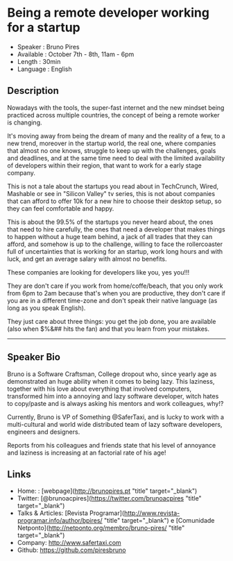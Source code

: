 
Being a remote developer working for a startup
========================

* Speaker   : Bruno Pires
* Available : October 7th - 8th, 11am - 6pm
* Length    : 30min
* Language  : English



Description
-----------

Nowadays with the tools, the super-fast internet and the new mindset being practiced across multiple countries, the concept of being a remote worker is changing.

It's moving away from being the dream of many and the reality of a few, to a new trend, moreover in the startup world, the real one, where companies that almost no one knows, struggle to keep up with the challenges, goals  and deadlines, and at the same time need to deal with the limited availability of developers within their region, that want to work for a early stage company.

This is not a tale about the startups you read about in TechCrunch, Wired, Mashable or see in "Silicon Valley" tv series, this is not about companies that can afford to offer 10k for a new hire to choose their desktop setup, so they can feel comfortable and happy.

 This is about the 99.5% of the startups you never heard about, the ones that need to hire carefully, the ones that need a developer that makes things to happen without a huge team behind, a jack of all trades that they can afford, and somehow is up to the challenge, willing to face the rollercoaster full of uncertainties that is working for an startup, work long hours and with luck, and get an average salary with almost no benefits.

These companies are looking for developers like you, yes you!!! 

They are don't care if you work from home/coffe/beach, that you only work from 6pm to 2am because that's when you are productive, they don't care if you are in a different time-zone and don't speak their native language (as long as you speak English). 

They just care about three things: you get the job done, you are available (also when $%&## hits the fan) and that you learn from your mistakes.

---------------


Speaker Bio
-----------

Bruno is a Software Craftsman, College dropout who, since yearly age as demonstrated an huge ability when it comes to being lazy. This laziness, together with his love about everything that involved computers, transformed him into a annoying and lazy software developer, witch hates to copy/paste and is always asking his mentors and work colleagues, why!?

Currently, Bruno is VP of Something @SaferTaxi, and is lucky to work with a multi-cultural and world wide distributed team of lazy software developers, engineers and designers. 

Reports from his colleagues and friends state that his level of annoyance and laziness is increasing at an factorial rate of his age!


Links
-----

* Home: : [webpage](http://brunopires.pt "title" target="_blank")
* Twitter: [@brunoacpires](https://twitter.com/brunoacpires "title" target="_blank")
* Talks & Articles: [Revista Programar](http://www.revista-programar.info/author/bpires/ "title" target="_blank") e [Comunidade Netponto](http://netponto.org/membro/bruno-pires/ "title" target="_blank") 
* Company: http://www.safertaxi.com
* Github: https://github.com/piresbruno